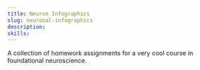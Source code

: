 ```yaml
---
title: Neuron Infographics
slug: neuronal-infographics
description: 
skills: 
---
```


A collection of homework assignments for a very cool course in foundational neuroscience.

